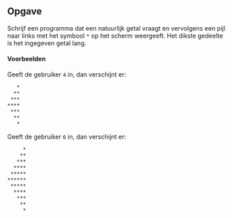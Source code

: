 ## Opgave
Schrijf een programma dat een natuurlijk getal vraagt en vervolgens een pijl naar links met het symbool `*` op het scherm weergeeft. Het dikste gedeelte is het ingegeven getal lang.

#### Voorbeelden
Geeft de gebruiker `4` in, dan verschijnt er:
```
   *
  **
 ***
****
 ***
  **
   *
```

Geeft de gebruiker `6` in, dan verschijnt er:
```
     *
    **
   ***
  ****
 *****
******
 *****
  ****
   ***
    **
     *
```